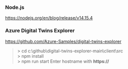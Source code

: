 

### Node.js
https://nodejs.org/en/blog/release/v14.15.4

### Azure Digital Twins Explorer
https://github.com/Azure-Samples/digital-twins-explorer 
> \> cd c:\github\digital-twins-explorer-main\client\src   
> \> npm install  
> \> npm run start
Enter hostname with **https://**  


